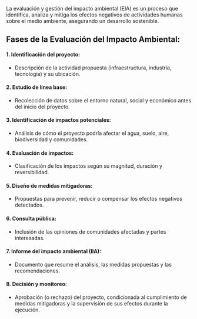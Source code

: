 La evaluación y gestión del impacto ambiental (EIA) es un proceso que identifica, analiza y mitiga los efectos negativos de actividades humanas sobre el medio ambiente, asegurando un desarrollo sostenible.

## Fases de la Evaluación del Impacto Ambiental:

#### 1. Identificación del proyecto:

- Descripción de la actividad propuesta (infraestructura, industria, tecnología) y su ubicación.

#### 2. Estudio de línea base:

- Recolección de datos sobre el entorno natural, social y económico antes del inicio del proyecto.

#### 3. Identificación de impactos potenciales:

- Análisis de cómo el proyecto podría afectar el agua, suelo, aire, biodiversidad y comunidades.

#### 4. Evaluación de impactos:

- Clasificación de los impactos según su magnitud, duración y reversibilidad.

#### 5. Diseño de medidas mitigadoras:

- Propuestas para prevenir, reducir o compensar los efectos negativos detectados.

#### 6. Consulta pública:

- Inclusión de las opiniones de comunidades afectadas y partes interesadas.

#### 7. Informe del impacto ambiental (IIA):

- Documento que resume el análisis, las medidas propuestas y las recomendaciones.

#### 8. Decisión y monitoreo:

- Aprobación (o rechazo) del proyecto, condicionada al cumplimiento de medidas mitigadoras y la supervisión de sus efectos durante la ejecución.

